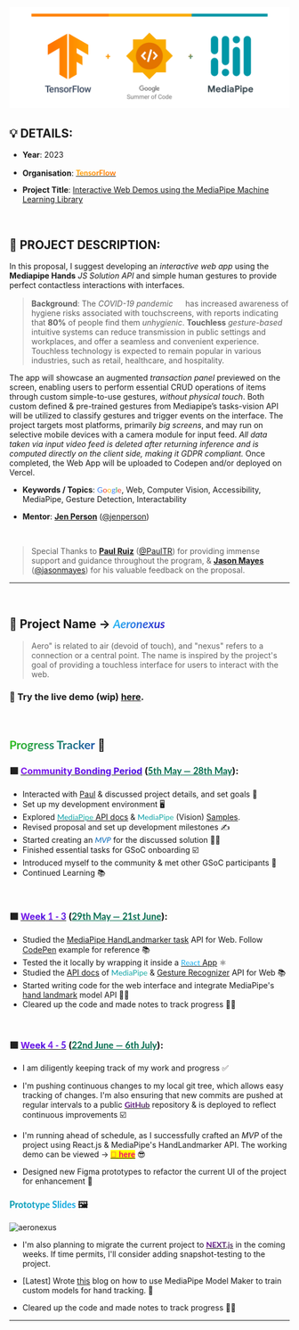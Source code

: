 <p align="center">
  <img src="assets/Header.png">
</p>

## 💡 **DETAILS**:

* **Year**: 2023

* **Organisation**: [<u style="background-image: linear-gradient(135deg, #FFA800, #FF6F00); -webkit-background-clip: text; -webkit-text-fill-color: transparent; font-family: Lato, Arial;">**TensorFlow**</u>](https://www.tensorflow.org) <img src="https://github.com/google/mediapipe/assets/48355572/5205ea50-174c-4bb3-b2e9-b4564ad1a9c7" width="14.5px" height="15.5px">

* **Project Title**: [Interactive Web Demos using the MediaPipe Machine Learning Library](https://summerofcode.withgoogle.com/programs/2023/projects/pd9KgnNP)

<br/> 

## 🤔 **PROJECT DESCRIPTION**:

In this proposal, I suggest developing an *interactive web app* using the **Mediapipe Hands** *JS Solution API* and simple human gestures to provide perfect contactless interactions with interfaces.

> **Background**: The *COVID-19 pandemic* <img src="https://github.com/google/mediapipe/assets/48355572/8c2b1254-5323-4742-b0ec-f4a7c2232dfd" width="14.5px" height="15.5px"> has increased awareness of hygiene risks associated with touchscreens, with reports indicating that **80%** of people find them *unhygienic*. **Touchless** *gesture-based* intuitive systems can reduce transmission in public settings and workplaces, and offer a seamless and convenient experience. Touchless technology is expected to remain popular in various industries, such as retail, healthcare, and hospitality. 

 The app will showcase an augmented *transaction panel* previewed on the screen, enabling users to perform essential CRUD operations of items through custom simple-to-use gestures, *without physical touch*. Both custom defined & pre-trained gestures from Mediapipe’s tasks-vision API will be utilized to classify gestures and trigger events on the interface. The project targets most platforms, primarily *big screens*, and may run on selective mobile devices with a camera module for input feed. *All data taken via input video feed is deleted after returning inference and is computed directly on the client side, making it GDPR compliant.* Once completed, the Web App will be uploaded to Codepen and/or deployed on Vercel.

* **Keywords / Topics**: <u style="background-image: linear-gradient(135deg, #4285F4, #4285F4); -webkit-background-clip: text; -webkit-text-fill-color: transparent; font-family: Lato, Arial;">G</u><u style="background-image: linear-gradient(135deg, #EA4335, #EA4335); -webkit-background-clip: text; -webkit-text-fill-color: transparent; font-family: Lato, Arial;">o</u><u style="background-image: linear-gradient(135deg, #FBBC05, #FBBC05); -webkit-background-clip: text; -webkit-text-fill-color: transparent; font-family: Lato, Arial;">o</u><u style="background-image: linear-gradient(135deg, #4285F4, #4285F4); -webkit-background-clip: text; -webkit-text-fill-color: transparent; font-family: Lato, Arial;">g</u><u style="background-image: linear-gradient(135deg, #34A853, #34A853); -webkit-background-clip: text; -webkit-text-fill-color: transparent; font-family: Lato, Arial;">l</u><u style="background-image: linear-gradient(135deg, #EA4335, #EA4335); -webkit-background-clip: text; -webkit-text-fill-color: transparent; font-family: Lato, Arial;">e</u>, Web, Computer Vision, Accessibility, MediaPipe, Gesture Detection, Interactability

* **Mentor**: [**Jen Person**](https://www.linkedin.com/in/jennifer-person) ([@jenperson](https://github.com/jenperson))

<br/>

> Special Thanks to [**Paul Ruiz**](https://www.linkedin.com/in/paultruiz) ([@PaulTR](https://github.com/PaulTR)) for providing immense support and guidance throughout the program, & [**Jason Mayes**](https://www.linkedin.com/in/creativetech) ([@jasonmayes](https://github.com/jasonmayes)) for his valuable feedback on the proposal.

---

<br/>

## 🦄 **Project Name** → **<u style="background-image: linear-gradient(135deg, #28d3fa, #2f10c7); -webkit-background-clip: text; -webkit-text-fill-color: transparent; font-family: Lato, Arial;">_Aeronexus_</u>**

> Aero" is related to air (devoid of touch), and "nexus" refers to a connection or a central point. The name is inspired by the project's goal of providing a touchless interface for users to interact with the web.

### 🏃 Try the live demo (wip) [here](https://aeronexus.neilblaze.live/). 

<br/>

## **<u style="background-image: linear-gradient(135deg, #30c712, #154cb3); -webkit-background-clip: text; -webkit-text-fill-color: transparent; font-family: Lato, Arial;">Progress Tracker</u>** 📝

###  🟩 [**<u style="background-image: linear-gradient(135deg, #821aeb, #4509de); -webkit-background-clip: text; -webkit-text-fill-color: transparent;">Community Bonding Period</u>**](https://blog.neilblaze.live/gsoc'23-community-bonding-period-@tensorflow) (<u style="color: #016b4d; font-family: Lato, Arial;">5th May — 28th May</u>):

- Interacted with [Paul](https://github.com/PaulTR) & discussed project details, and set goals 💬
- Set up my development environment 🖥️
- Explored [<u style="background-image: linear-gradient(135deg, #0097A7, #26b5a7); -webkit-background-clip: text; -webkit-text-fill-color: transparent; font-family: Lato, Arial;">MediaPipe</u> API docs](https://developers.google.com/mediapipe/api/solutions/js/tasks-vision) & <u style="background-image: linear-gradient(135deg, #0097A7, #26b5a7); -webkit-background-clip: text; -webkit-text-fill-color: transparent; font-family: Lato, Arial;">MediaPipe</u> (Vision) [Samples](https://developers.google.com/mediapipe/solutions/examples).
- Revised proposal and set up development milestones ✍
- Started creating an <em style="color: #096bba; font-family: Lato, Arial;">MVP</em> for the discussed solution 👨‍💻
- Finished essential tasks for GSoC onboarding ☑️
- Introduced myself to the community & met other GSoC participants 👥
- Continued Learning 📚

<br/>

###  🟩 [**<u style="background-image: linear-gradient(135deg, #821aeb, #4509de); -webkit-background-clip: text; -webkit-text-fill-color: transparent;">Week</u> <u style="background-image: linear-gradient(135deg, #821aeb, #4509de); -webkit-background-clip: text; -webkit-text-fill-color: transparent; font-family: Lato, Arial;">1 - 3</u>**]((https://blog.neilblaze.live/a-holistic-preview-of-mediapipe-for-gsoc'23-@tensorflow)) (<u style="color: #016b4d; font-family: Lato, Arial;">29th May — 21st June</u>):

- Studied the [MediaPipe HandLandmarker task](https://github.com/googlesamples/mediapipe/tree/main/examples/hand_landmarker/js) API for Web. Follow [CodePen](https://codepen.io/mediapipe-preview/pen/gOKBGPN) example for reference 📚
- Tested the it locally by wrapping it inside a [<u style="background-image: linear-gradient(135deg, #25aee8, #11aced); -webkit-background-clip: text; -webkit-text-fill-color: transparent; font-family: Lato, Arial;">React</u> App](https://react.dev) ⚛️
- Studied the [API docs](https://developers.google.com/mediapipe/solutions/vision/hand_landmarker/web_js) of <u style="background-image: linear-gradient(135deg, #0097A7, #26b5a7); -webkit-background-clip: text; -webkit-text-fill-color: transparent; font-family: Lato, Arial;">MediaPipe</u> & [Gesture Recognizer](https://developers.google.com/mediapipe/solutions/vision/gesture_recognizer/web_js) API for Web 📚
- Started writing code for the web interface and integrate MediaPipe's [hand landmark](https://developers.google.com/mediapipe/solutions/vision/hand_landmarker) model API 👨‍💻
- Cleared up the code and made notes to track progress ✍🏻

<br/>

### 🟩 [**<u style="background-image: linear-gradient(135deg, #821aeb, #4509de); -webkit-background-clip: text; -webkit-text-fill-color: transparent;">Week</u> <u style="background-image: linear-gradient(135deg, #821aeb, #4509de); -webkit-background-clip: text; -webkit-text-fill-color: transparent; font-family: Lato, Arial;">4 - 5</u>**](https://blog.neilblaze.live/tracking-progress-for-interactive-web-demo-with-mediapipe-ml-library-under-gsoc'23-@tensorflow) (<u style="color: #016b4d; font-family: Lato, Arial;">22nd June — 6th July</u>):

- I am diligently keeping track of my work and progress ✅

- I'm pushing continuous changes to my local git tree, which allows easy tracking of changes. I'm also ensuring that new commits are pushed at regular intervals to a public [<u style="background-image: linear-gradient(135deg, #670896, #4b3c52); -webkit-background-clip: text; -webkit-text-fill-color: transparent; font-family: Lato, Arial;">**GitHub**</u>](https://github.com/Neilblaze/GSOC-23) repository & is deployed to reflect continuous improvements ☑️

- I'm running ahead of schedule, as I successfully crafted an *MVP* of the project using React.js & MediaPipe's HandLandmarker API. The working demo can be viewed → [<u><mark style="color: #f20c70; font-family: 'Trebuchet MS', sans-serif;">🔗 **here**</mark></u>](https://drive.google.com/file/d/153wPRz1Hn8N1B96VbeF7EK5ia3Vk-yw9/view) 😎

- Designed new Figma prototypes to refactor the current UI of the project for enhancement 🎨


### <u style="background-image: linear-gradient(135deg, #0097A7, #11aced); -webkit-background-clip: text; -webkit-text-fill-color: transparent; font-family: Lato, Arial;">Prototype Slides</u>  🖼️

![aeronexus](https://github.com/google/mediapipe/assets/48355572/8172978d-3baa-4bed-8844-03d3aac0b05e)

- I'm also planning to migrate the current project to [<u style="background-image: linear-gradient(135deg, #670896, #4b3c52); -webkit-background-clip: text; -webkit-text-fill-color: transparent; font-family: Lato, Arial;">**NEXT.js**</u>](https://nextjs.org) in the coming weeks. If time permits, I'll consider adding snapshot-testing to the project.

- [Latest] Wrote [this](https://blog.neilblaze.live/tracking-progress-for-interactive-web-demo-with-mediapipe-ml-library-under-gsoc'23-@tensorflow) blog on how to use MediaPipe Model Maker to train custom models for hand tracking. 📝

- Cleared up the code and made notes to track progress ✍🏻

---